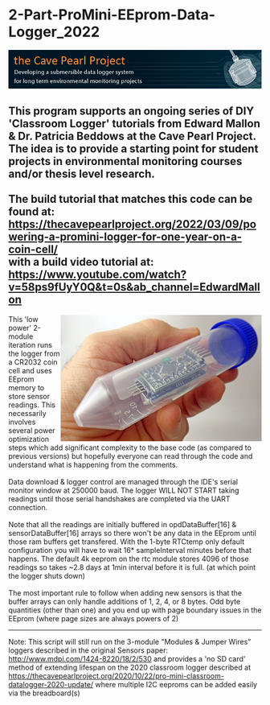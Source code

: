# 2-Part-ProMini-EEprom-Data-Logger_2022
<img src="https://github.com/EKMallon/The_Cave_Pearl_Project_CURRENT_codebuilds/blob/master/images/CavePearlProjectBanner_130x850px.jpg">

This program supports an ongoing series of DIY 'Classroom Logger' tutorials from Edward Mallon & Dr. Patricia Beddows at the Cave Pearl Project. The idea is to provide a starting point for student projects in environmental monitoring courses and/or thesis level research.<br/>
<br/>The build tutorial that matches this code can be found at:<br/>
https://thecavepearlproject.org/2022/03/09/powering-a-promini-logger-for-one-year-on-a-coin-cell/
<br/>with a build video tutorial at:<br/>
https://www.youtube.com/watch?v=58ps9fUyY0Q&t=0s&ab_channel=EdwardMallon
---
<img   align="right" width="400" src="https://github.com/EKMallon/2-Part-ProMini-EEprom-Data-Logger_2022/blob/main/images/2-PartEEpromLogger_CavePearlProject_2022.jpg">
This 'low power' 2-module iteration runs the logger from a CR2032 coin cell and uses  EEprom memory to store sensor readings. This necessarily involves several power optimization steps which add significant complexity to the base code (as compared to previous versions) but hopefully everyone can read through the code and understand what is happening from the comments.<br/> <br/>
Data download & logger control are managed  through the IDE's serial monitor window at 250000 baud. 
The logger WILL NOT START taking readings until those serial handshakes are completed via the UART connection.<br/><br/>
Note that all the readings are initially buffered in opdDataBuffer[16] & sensorDataBuffer[16] arrays so there won't be any data in the EEprom until those ram buffers get transfered.  With the 1-byte RTCtemp only default configuration you will have to wait 16* sampleInterval minutes before that happens. The default 4k eeprom on the rtc module stores 4096 of those readings so takes ~2.8 days at 1min interval before it is full. (at which point the logger shuts down)<br/><br/>
The most important rule to follow when adding new sensors is that the buffer arrays can only handle additions of 1, 2, 4, or 8 bytes.
Odd byte quantities (other than one) and you end up with page boundary issues in the EEprom (where page sizes are always powers of 2)

---

Note: This script will still run on the 3-module "Modules & Jumper Wires"  loggers described in the original Sensors paper: http://www.mdpi.com/1424-8220/18/2/530 
and provides a 'no SD card' method of extending lifespan on the 2020 classroom logger described at https://thecavepearlproject.org/2020/10/22/pro-mini-classroom-datalogger-2020-update/  where multiple I2C eeproms can be added easily via the breadboard(s)
